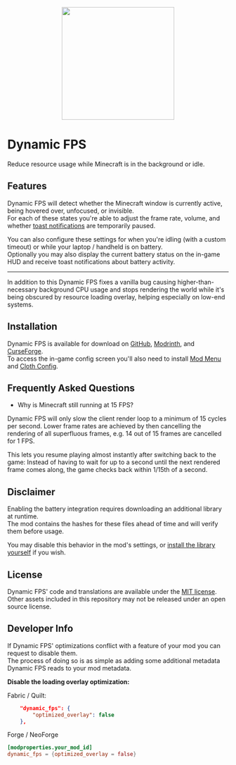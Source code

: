 <p align="center">
    <img width=256px src="GitHub/logo.png" />
</p>

# Dynamic FPS

Reduce resource usage while Minecraft is in the background or idle.

## Features

Dynamic FPS will detect whether the Minecraft window is currently active, being hovered over, unfocused, or invisible.  
For each of these states you're able to adjust the frame rate, volume, and whether [toast notifications](https://minecraft.wiki/w/Toasts) are temporarily paused.

You can also configure these settings for when you're idling (with a custom timeout) or while your laptop / handheld is on battery.  
Optionally you may also display the current battery status on the in-game HUD and receive toast notifications about battery activity.

---

In addition to this Dynamic FPS fixes a vanilla bug causing higher-than-necessary background CPU usage and stops
rendering the world while it's being obscured by resource loading overlay, helping especially on low-end systems.

## Installation

Dynamic FPS is available for download on [GitHub](https://github.com/juliand665/Dynamic-FPS/releases), [Modrinth](https://modrinth.com/mod/dynamic-fps), and [CurseForge](https://www.curseforge.com/minecraft/mc-mods/dynamic-fps).  
To access the in-game config screen you'll also need to install [Mod Menu](https://modrinth.com/mod/modmenu) and [Cloth Config](https://modrinth.com/mod/cloth-config).

## Frequently Asked Questions

- Why is Minecraft still running at 15 FPS?

Dynamic FPS will only slow the client render loop to a minimum of 15 cycles per second.
Lower frame rates are achieved by then cancelling the rendering of all superfluous frames, e.g. 14 out of 15 frames are cancelled for 1 FPS.

This lets you resume playing almost instantly after switching back to the game:
Instead of having to wait for up to a second until the next rendered frame comes along, the game checks back within 1/15th of a second.

## Disclaimer

Enabling the battery integration requires downloading an additional library at runtime.  
The mod contains the hashes for these files ahead of time and will verify them before usage.

You may disable this behavior in the mod's settings, or [install the library yourself](GitHub/MANUAL_NATIVES_INSTALL.md) if you wish.

## License

Dynamic FPS' code and translations are available under the [MIT license](LICENSE).  
Other assets included in this repository may not be released under an open source license.

## Developer Info

If Dynamic FPS' optimizations conflict with a feature of your mod you can request to disable them.  
The process of doing so is as simple as adding some additional metadata Dynamic FPS reads to your mod metadata.

**Disable the loading overlay optimization:**

Fabric / Quilt:

```json
    "dynamic_fps": {
        "optimized_overlay": false
    },
```

Forge / NeoForge

```toml
[modproperties.your_mod_id]
dynamic_fps = {optimized_overlay = false}
```
